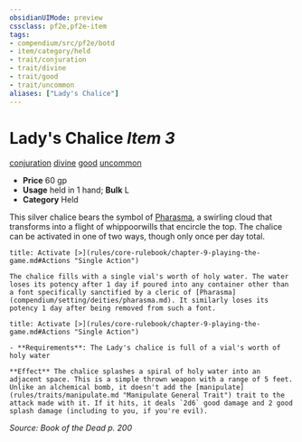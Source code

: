 ```yaml
---
obsidianUIMode: preview
cssclass: pf2e,pf2e-item
tags:
- compendium/src/pf2e/botd
- item/category/held
- trait/conjuration
- trait/divine
- trait/good
- trait/uncommon
aliases: ["Lady's Chalice"]
---
```

# Lady's Chalice *Item 3*  
[conjuration](rules/traits/conjuration.md "Conjuration School Trait")  [divine](rules/traits/divine.md "Divine Tradition Trait")  [good](rules/traits/good.md "Good Alignment Trait")  [uncommon](rules/traits/uncommon.md "Uncommon Rarity Trait")  

- **Price** 60 gp
- **Usage** held in 1 hand; **Bulk** L
- **Category** Held

This silver chalice bears the symbol of [Pharasma](compendium/setting/deities/pharasma.md), a swirling cloud that transforms into a flight of whippoorwills that encircle the top. The chalice can be activated in one of two ways, though only once per day total.

```ad-embed-ability
title: Activate [>](rules/core-rulebook/chapter-9-playing-the-game.md#Actions "Single Action")

The chalice fills with a single vial's worth of holy water. The water loses its potency after 1 day if poured into any container other than a font specifically sanctified by a cleric of [Pharasma](compendium/setting/deities/pharasma.md). It similarly loses its potency 1 day after being removed from such a font.
```

```ad-embed-ability
title: Activate [>](rules/core-rulebook/chapter-9-playing-the-game.md#Actions "Single Action")

- **Requirements**: The Lady's chalice is full of a vial's worth of holy water

**Effect** The chalice splashes a spiral of holy water into an adjacent space. This is a simple thrown weapon with a range of 5 feet. Unlike an alchemical bomb, it doesn't add the [manipulate](rules/traits/manipulate.md "Manipulate General Trait") trait to the attack made with it. If it hits, it deals `2d6` good damage and 2 good splash damage (including to you, if you're evil).
```

*Source: Book of the Dead p. 200*
